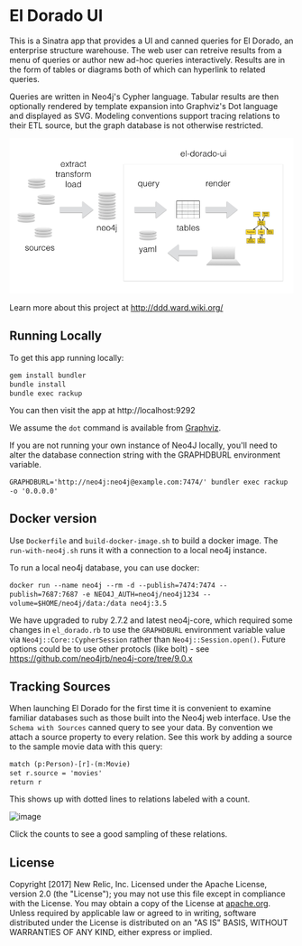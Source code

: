 # El Dorado UI

This is a Sinatra app that provides a UI and canned queries for El Dorado, an enterprise structure warehouse.
The web user can retreive results from a menu of queries or author new ad-hoc queries interactively.
Results are in the form of tables or diagrams both of which can hyperlink to related queries.

Queries are written in Neo4j's Cypher language. Tabular results are then optionally rendered by template expansion into Graphviz's Dot language and displayed as SVG. Modeling conventions support tracing relations to their ETL source, but the graph database is not otherwise restricted.

![system diagram](images/system-diagram.png?raw=true)

Learn more about this project at http://ddd.ward.wiki.org/

## Running Locally

To get this app running locally:

~~~
gem install bundler
bundle install
bundle exec rackup
~~~

You can then visit the app at http://localhost:9292

We assume the `dot` command is available from [Graphviz](http://www.graphviz.org/).

If you are not running your own instance of Neo4J locally, you'll need to alter
the database connection string with the GRAPHDBURL environment variable.

~~~
GRAPHDBURL='http://neo4j:neo4j@example.com:7474/' bundler exec rackup -o '0.0.0.0'
~~~


## Docker version
Use `Dockerfile` and `build-docker-image.sh` to build a docker image.  The `run-with-neo4j.sh` runs it with a connection to a local neo4j instance.

To run a local neo4j database, you can use docker:
```
docker run --name neo4j --rm -d --publish=7474:7474 --publish=7687:7687 -e NEO4J_AUTH=neo4j/neo4j1234 --volume=$HOME/neo4j/data:/data neo4j:3.5
```

We have upgraded to ruby 2.7.2 and latest neo4j-core, which required some changes in `el_dorado.rb` to use the `GRAPHDBURL` environment variable value via `Neo4j::Core::CypherSession` rather than `Neo4j::Session.open()`.   Future options could be to use other protocls (like bolt) - see https://github.com/neo4jrb/neo4j-core/tree/9.0.x

## Tracking Sources
When launching El Dorado for the first time it is convenient to examine familiar databases such as those built into the Neo4j web interface. Use the `Schema with Sources` canned query to see your data. By convention we attach a source property to every relation. See this work by adding a source to the sample movie data with this query:
```
match (p:Person)-[r]-(m:Movie)
set r.source = 'movies'
return r
```
This shows up with dotted lines to relations labeled with a count.

![image](https://user-images.githubusercontent.com/12127/97227422-b1c3df00-1792-11eb-8ff4-1d26a97631ba.png)

Click the counts to see a good sampling of these relations.

## License

Copyright [2017] New Relic, Inc.  Licensed under the Apache License, version 2.0 (the "License"); you may not use this file except in compliance with the License.  You may obtain a copy of the License at [apache.org](http://www.apache.org/licenses/LICENSE-2.0). Unless required by applicable law or agreed to in writing, software distributed under the License is distributed on an "AS IS" BASIS, WITHOUT WARRANTIES OF ANY KIND, either express or implied.
